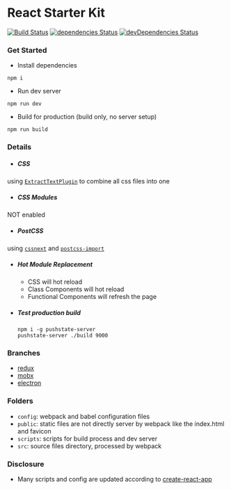 # React Starter Kit
[![Build Status](https://travis-ci.org/xiaofan2406/react-starter-kit.svg?branch=master)](https://travis-ci.org/xiaofan2406/react-starter-kit) [![dependencies Status](https://david-dm.org/xiaofan2406/react-starter-kit/status.svg)](https://david-dm.org/xiaofan2406/react-starter-kit) [![devDependencies Status](https://david-dm.org/xiaofan2406/react-starter-kit/dev-status.svg)](https://david-dm.org/xiaofan2406/react-starter-kit?type=dev)


### Get Started
- Install dependencies
```
npm i
```

- Run dev server
```
npm run dev
```

- Build for production (build only, no server setup)
```
npm run build
```


### Details
- ##### CSS
using [`ExtractTextPlugin`](https://github.com/webpack/extract-text-webpack-plugin) to combine all css files into one

- ##### CSS Modules
NOT enabled

- ##### PostCSS
using [`cssnext`](http://cssnext.io/) and [`postcss-import`](https://github.com/postcss/postcss-import)

- ##### Hot Module Replacement
  - CSS will hot reload
  - Class Components will hot reload
  - Functional Components will refresh the page

- ##### Test production build
  ```
  npm i -g pushstate-server
  pushstate-server ./build 9000
  ```

### Branches
- [redux](https://github.com/xiaofan2406/react-starter-kit/tree/redux)
- [mobx](https://github.com/xiaofan2406/react-starter-kit/tree/mobx)
- [electron](https://github.com/xiaofan2406/react-starter-kit/tree/electron)


### Folders
- `config`: webpack and babel configuration files
- `public`: static files are not directly server by webpack like the index.html and favicon
- `scripts`: scripts for build process and dev server
- `src`: source files directory, processed by webpack


### Disclosure
- Many scripts and config are updated according to [create-react-app](https://github.com/facebookincubator/create-react-app)
